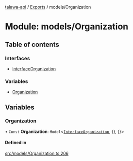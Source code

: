 [talawa-api](../README.md) / [Exports](../modules.md) / models/Organization

# Module: models/Organization

## Table of contents

### Interfaces

- [InterfaceOrganization](../interfaces/models_Organization.InterfaceOrganization.md)

### Variables

- [Organization](models_Organization.md#organization)

## Variables

### Organization

• `Const` **Organization**: `Model`\<[`InterfaceOrganization`](../interfaces/models_Organization.InterfaceOrganization.md), \{\}, \{\}\>

#### Defined in

[src/models/Organization.ts:206](https://github.com/PalisadoesFoundation/talawa-api/blob/e66e731/src/models/Organization.ts#L206)
